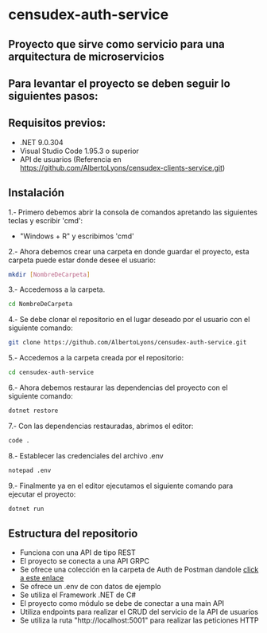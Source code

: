 # censudex-auth-service
## Proyecto que sirve como servicio para una arquitectura de microservicios
## Para levantar el proyecto se deben seguir lo siguientes pasos:

## Requisitos previos:
- .NET 9.0.304
- Visual Studio Code 1.95.3 o superior
- API de usuarios (Referencia en https://github.com/AlbertoLyons/censudex-clients-service.git)

## Instalación
1.- Primero debemos abrir la consola de comandos apretando las siguientes teclas y escribir 'cmd':

- "Windows + R" y escribimos 'cmd'

2.- Ahora debemos crear una carpeta en donde guardar el proyecto, esta carpeta puede estar donde desee el usuario:
```bash
mkdir [NombreDeCarpeta]
```
3.- Accedemoss a la carpeta.
```bash
cd NombreDeCarpeta
```
4.- Se debe clonar el repositorio en el lugar deseado por el usuario con el siguiente comando:
```bash
git clone https://github.com/AlbertoLyons/censudex-auth-service.git
```
5.- Accedemos a la carpeta creada por el repositorio:
```bash
cd censudex-auth-service
```
6.- Ahora debemos restaurar las dependencias del proyecto con el siguiente comando:
```bash
dotnet restore
```
7.- Con las dependencias restauradas, abrimos el editor:
```bash
code .
```
8.- Establecer las credenciales del archivo .env
```bash
notepad .env
```
9.- Finalmente ya en el editor ejecutamos el siguiente comando para ejecutar el proyecto:
```bash
dotnet run
```

## Estructura del repositorio
- Funciona con una API de tipo REST
- El proyecto se conecta a una API GRPC
- Se ofrece una colección en la carpeta de Auth de Postman dandole [click a este enlace](https://pm5555-1180.postman.co/workspace/censudex~d35666a5-243c-48a5-a764-be2248d7173f/collection/68f97e8bd2eca7ecf70c0480?action=share&creator=34959437)
- Se ofrece un .env de con datos de ejemplo
- Se utiliza el Framework .NET de C#
- El proyecto como módulo se debe de conectar a una main API
- Utiliza endpoints para realizar el CRUD del servicio de la API de usuarios
- Se utiliza la ruta "http://localhost:5001" para realizar las peticiones HTTP
